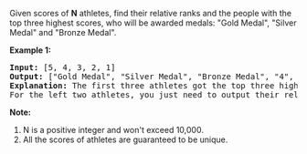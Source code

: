 Given scores of **N** athletes, find their relative ranks and the people with the top three highest scores, who will be awarded medals: "Gold Medal", "Silver Medal" and "Bronze Medal".

**Example 1:**
<pre>
<b>Input:</b> [5, 4, 3, 2, 1]
<b>Output:</b> ["Gold Medal", "Silver Medal", "Bronze Medal", "4", "5"]
<b>Explanation:</b> The first three athletes got the top three highest scores, so they got "Gold Medal", "Silver Medal" and "Bronze Medal". 
For the left two athletes, you just need to output their relative ranks according to their scores.
</pre>

**Note:**

 1. N is a positive integer and won't exceed 10,000.
 2. All the scores of athletes are guaranteed to be unique.
